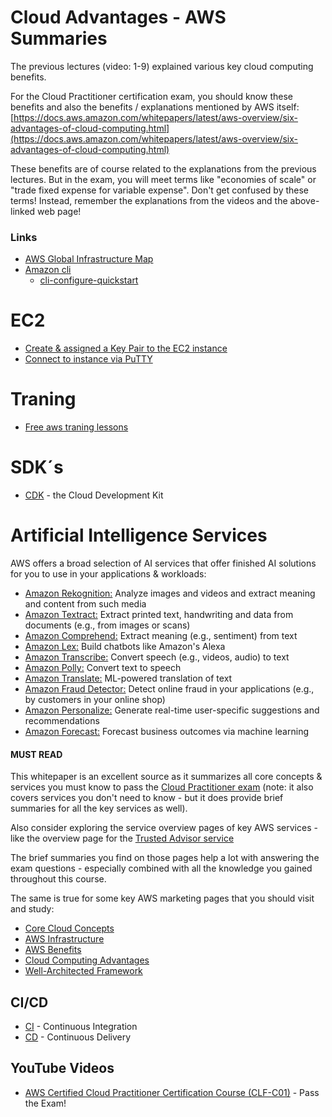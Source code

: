 

# Cloud Advantages - AWS Summaries
The previous lectures (video: 1-9) explained various key cloud computing benefits.

For the Cloud Practitioner certification exam, you should know these benefits and also the benefits / explanations mentioned by AWS itself: [https://docs.aws.amazon.com/whitepapers/latest/aws-overview/six-advantages-of-cloud-computing.html](https://docs.aws.amazon.com/whitepapers/latest/aws-overview/six-advantages-of-cloud-computing.html)

These benefits are of course related to the explanations from the previous lectures. But in the exam, you will meet terms like "economies of scale" or "trade fixed expense for variable expense". Don't get confused by these terms! Instead, remember the explanations from the videos and the above-linked web page!

### Links
* [AWS Global Infrastructure Map](https://aws.amazon.com/about-aws/global-infrastructure/#AWS_Global_Infrastructure_Map)
* [Amazon cli](https://aws.amazon.com/cli/)
    * [cli-configure-quickstart](https://docs.aws.amazon.com/cli/latest/userguide/cli-configure-quickstart.html)

# EC2
* [Create & assigned a Key Pair to the EC2 instance](https://docs.aws.amazon.com/AWSEC2/latest/UserGuide/AccessingInstancesLinux.html)
* [Connect to instance via PuTTY ](https://docs.aws.amazon.com/AWSEC2/latest/UserGuide/putty.html)

# Traning
 * [Free aws traning lessons](https://aws.amazon.com/training/digital/?sc_icampaign=aware_digitaltraining_sitewide_free_global_traincert_100-dl&sc_ichannel=ha&sc_icontent=awssm-7334_tnc&sc_iplace=1up&trk=ha_awssm-7334_tnc)

 # SDK´s 
 * [CDK](https://aws.amazon.com/cdk/) - the Cloud Development Kit

 # Artificial Intelligence Services
AWS offers a broad selection of AI services that offer finished AI solutions for you to use in your applications & workloads:

* [Amazon Rekognition:](https://aws.amazon.com/rekognition) Analyze images and videos and extract meaning and content from such media 
* [Amazon Textract:](https://aws.amazon.com/textract) Extract printed text, handwriting and data from documents (e.g., from images or scans) 
* [Amazon Comprehend:](https://aws.amazon.com/comprehend) Extract meaning (e.g., sentiment) from text 
* [Amazon Lex:](https://aws.amazon.com/lex) Build chatbots like Amazon's Alexa 
* [Amazon Transcribe:](https://aws.amazon.com/transcribe) Convert speech (e.g., videos, audio) to text 
* [Amazon Polly:](https://aws.amazon.com/polly) Convert text to speech 
* [Amazon Translate:](https://aws.amazon.com/translate) ML-powered translation of text 
* [Amazon Fraud Detector:](https://aws.amazon.com/fraud-detector) Detect online fraud in your applications (e.g., by customers in your online shop) 
* [Amazon Personalize:](https://aws.amazon.com/personalize) Generate real-time user-specific suggestions and recommendations 
* [Amazon Forecast:](https://aws.amazon.com/forecast) Forecast business outcomes via machine learning 

#### MUST READ
This whitepaper is an excellent source as it summarizes all core concepts & services you must know to pass the [Cloud Practitioner exam](https://docs.aws.amazon.com/whitepapers/latest/aws-overview/introduction.html) (note: it also covers services you don't need to know - but it does provide brief summaries for all the key services as well).

Also consider exploring the service overview pages of key AWS services - like the overview page for the [Trusted Advisor service](https://aws.amazon.com/premiumsupport/technology/trusted-advisor/)

The brief summaries you find on those pages help a lot with answering the exam questions - especially combined with all the knowledge you gained throughout this course.

The same is true for some key AWS marketing pages that you should visit and study:

* [Core Cloud Concepts](https://aws.amazon.com/getting-started/cloud-essentials/)
* [AWS Infrastructure](https://aws.amazon.com/about-aws/global-infrastructure/)
* [AWS Benefits](https://aws.amazon.com/application-hosting/benefits/)
* [Cloud Computing Advantages](https://docs.aws.amazon.com/whitepapers/latest/aws-overview/six-advantages-of-cloud-computing.html)
* [Well-Architected Framework](https://aws.amazon.com/architecture/well-architected/?wa-lens-whitepapers.sort-by=item.additionalFields.sortDate&wa-lens-whitepapers.sort-order=desc)

## CI/CD
* [CI](https://aws.amazon.com/devops/continuous-integration/) - Continuous Integration
* [CD](https://aws.amazon.com/devops/continuous-delivery/) - Continuous Delivery

## YouTube Videos 
* [AWS Certified Cloud Practitioner Certification Course (CLF-C01)](https://www.youtube.com/watch?v=SOTamWNgDKc) - Pass the Exam!